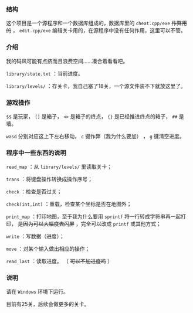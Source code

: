 

### 结构

这个项目是一个源程序和一个数据库组成的，数据库里的 `cheat.cpp/exe` ~~作弊用的~~ ， `edit.cpp/exe` 编辑关卡用的，在源程序中没有任何作用，这里可以不管。

### 介绍

我的码风可能有点挤而且浪费空间……凑合着看看吧。

`library/state.txt` ：当前进度。

`library/levels/` ：存关卡，我自己塞了18关，一个源文件装不下就放这里了。

###  游戏操作

`$$` 是玩家， `[]` 是箱子， `<>` 是箱子的终点， `{}` 是已经推进终点的箱子， `##` 是墙。

`wasd` 分别对应这上下左右移动， `c` 键作弊（我为什么要加） ， `g` 键清空进度。

### 程序中一些东西的说明

`read_map` ：从 `library/levels/` 里读取关卡；

`trans` ：将键盘操作转换成操作序号；

`check` ：检查是否过关；

`check(int,int)` ：重载，检查某个坐标是否在地图外；

`print_map` ：打印地图，至于我为什么要用 `sprintf` 将一行转成字符串再一起打印， ~~是因为可以大幅度去闪屏~~ ，完全可以改成 `printf` 或其他方式；

`write` ：写数据（进度）；

`move` ：对某个输入做出相应的操作；

`read_last` ：读取进度。 （ ~~可以不加进度吗~~ ）

### 说明

请在 `Windows` 环境下运行。

目前有25关，后续会做更多的关卡。
